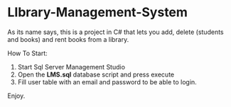 # LIbrary-Management-System
As its name says, this is a project in C# that lets you add, delete (students and books) and rent books from a library.

How To Start:
1. Start Sql Server Management Studio
2. Open the **LMS.sql** database script and press execute
3. Fill user table with an email and password to be able to login.

Enjoy.
